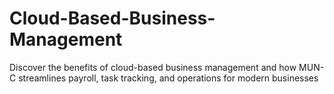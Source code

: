 # Cloud-Based-Business-Management
Discover the benefits of cloud-based business management and how MUN-C streamlines payroll, task tracking, and operations for modern businesses
